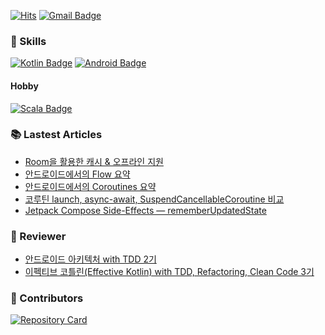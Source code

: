 [![Hits](https://hits.seeyoufarm.com/api/count/incr/badge.svg?url=https%3A%2F%2Fgithub.com%2FBeokBeok&count_bg=%2379C83D&title_bg=%23555555&icon=&icon_color=%23E7E7E7&title=hits&edge_flat=false)](https://hits.seeyoufarm.com)
[![Gmail Badge](https://img.shields.io/badge/-Gmail-d14836?style=flat-square&logo=Gmail&logoColor=white&link=mailto:kekemusa37@gmail.com)](mailto:kekemusa37@gmail.com)

### 🌟 Skills
[![Kotlin Badge](http://img.shields.io/badge/-Kotlin-blue?style=for-the-badge&logo=kotlin&link=https://kotlinlang.org/docs/reference/)](https://kotlinlang.org/docs/reference/)
[![Android Badge](http://img.shields.io/badge/-Android-green?style=for-the-badge&logo=android&link=https://d.android.com/)](https://d.android.com/)

#### Hobby
[![Scala Badge](http://img.shields.io/badge/-Scala-red?style=for-the-badge&logo=scala&link=https://www.scala-lang.org/)](https://www.scala-lang.org/)


### 📚 Lastest Articles
- [Room을 활용한 캐시 & 오프라인 지원](https://beokbeok.notion.site/Room-a5510a37047a459e98c98a056a9f66b0)
- [안드로이드에서의 Flow 요약](https://beokbeok.notion.site/Flow-3ba08fdc997c40678fe5ec9970490af2)
- [안드로이드에서의 Coroutines 요약](https://beokbeok.notion.site/Coroutines-60b1093c0234493281c96c11c6ee3826)
- [코루틴 launch, async-await, SuspendCancellableCoroutine 비교](https://beokbeok.notion.site/launch-async-await-SuspendCancellableCoroutine-385f22943ba947fa98bcf957977f70b7)
- [Jetpack Compose Side-Effects — rememberUpdatedState](https://beokbeok.notion.site/Jetpack-Compose-Side-Effects-rememberUpdatedState-4391d62c841c4378bc94befe5423c1a0)

### 📝 Reviewer
- [안드로이드 아키텍처 with TDD 2기](https://edu.nextstep.camp/c/QT9zj8KN/)
- [이펙티브 코틀린(Effective Kotlin) with TDD, Refactoring, Clean Code 3기](https://edu.nextstep.camp/c/Z9QeJlCi/)

### 🤝 Contributors
[![Repository Card](https://widget.realdeveloper.pro/api/card?user=beokbeok&repo=DroidKnights2021_App)](https://github.com/droidknights/DroidKnights2021_App)
